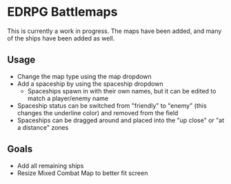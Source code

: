 # EDRPG Battlemaps
This is currently a work in progress. The maps have been added, and many of the ships have been added as well.

## Usage
- Change the map type using the map dropdown
- Add a spaceship by using the spaceship dropdown
  - Spaceships spawn in with their own names, but it can be edited to match a player/enemy name
- Spaceship status can be switched from "friendly" to "enemy" (this changes the underline color) and removed from the field
- Spaceships can be dragged around and placed into the "up close" or "at a distance" zones

## Goals
- Add all remaining ships
- Resize Mixed Combat Map to better fit screen